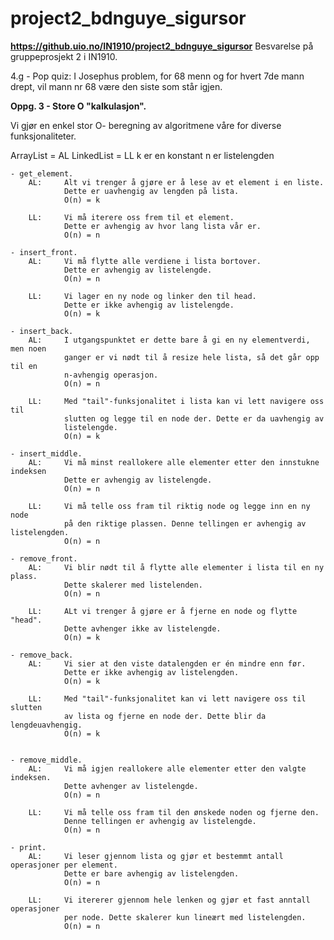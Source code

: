 # project2_bdnguye_sigursor
**https://github.uio.no/IN1910/project2_bdnguye_sigursor**
Besvarelse på gruppeprosjekt 2 i IN1910.

4.g - Pop quiz: I Josephus problem, for 68 menn og for hvert 7de mann drept, vil mann nr 68 være den siste som står igjen.

**Oppg. 3 - Store O "kalkulasjon".**

Vi gjør en enkel stor O- beregning av algoritmene våre for diverse funksjonaliteter.

ArrayList = AL    LinkedList = LL       k er en konstant        n er listelengden


    - get_element.
        AL:     Alt vi trenger å gjøre er å lese av et element i en liste.
                Dette er uavhengig av lengden på lista.
                O(n) = k

        LL:     Vi må iterere oss frem til et element.
                Dette er avhengig av hvor lang lista vår er.
                O(n) = n

    - insert_front.
        AL:     Vi må flytte alle verdiene i lista bortover.
                Dette er avhengig av listelengde.
                O(n) = n

        LL:     Vi lager en ny node og linker den til head.
                Dette er ikke avhengig av listelengde.
                O(n) = k

    - insert_back.
        AL:     I utgangspunktet er dette bare å gi en ny elementverdi, men noen
                ganger er vi nødt til å resize hele lista, så det går opp til en
                n-avhengig operasjon.
                O(n) = n

        LL:     Med "tail"-funksjonalitet i lista kan vi lett navigere oss til
                slutten og legge til en node der. Dette er da uavhengig av
                listelengde.
                O(n) = k

    - insert_middle.
        AL:     Vi må minst reallokere alle elementer etter den innstukne indeksen
                Dette er avhengig av listelengde.
                O(n) = n

        LL:     Vi må telle oss fram til riktig node og legge inn en ny node
                på den riktige plassen. Denne tellingen er avhengig av listelengden.
                O(n) = n

    - remove_front.
        AL:     Vi blir nødt til å flytte alle elementer i lista til en ny plass.
                Dette skalerer med listelenden.
                O(n) = n

        LL:     ALt vi trenger å gjøre er å fjerne en node og flytte "head".
                Dette avhenger ikke av listelengde.
                O(n) = k

    - remove_back.
        AL:     Vi sier at den viste datalengden er én mindre enn før.
                Dette er ikke avhengig av listelengden.
                O(n) = k

        LL:     Med "tail"-funksjonalitet kan vi lett navigere oss til slutten
                av lista og fjerne en node der. Dette blir da lengdeuavhengig.
                O(n) = k


    - remove_middle.
        AL:     Vi må igjen reallokere alle elementer etter den valgte indeksen.
                Dette avhenger av listelengde.
                O(n) = n

        LL:     Vi må telle oss fram til den ønskede noden og fjerne den.
                Denne tellingen er avhengig av listelengde.
                O(n) = n

    - print.    
        AL:     Vi leser gjennom lista og gjør et bestemmt antall  operasjoner per element.
                Dette er bare avhengig av listelengden.
                O(n) = n

        LL:     Vi itererer gjennom hele lenken og gjør et fast anntall operasjoner
                per node. Dette skalerer kun lineært med listelengden.
                O(n) = n
